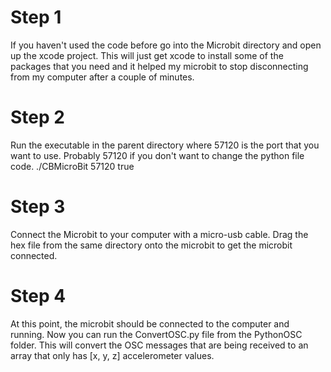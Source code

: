 # Step 1
If you haven't used the code before go into the Microbit directory and open up the xcode project. This will just get xcode to 
install some of the packages that you need and it helped my microbit to stop disconnecting from my computer after a couple
of minutes.

# Step 2
Run the executable in the parent directory where 57120 is the port that you want to use. Probably 57120 if you don't want to 
change the python file code.
./CBMicroBit 57120 true

# Step 3
Connect the Microbit to your computer with a micro-usb cable. Drag the hex file from the same directory onto the microbit to 
get the microbit connected. 

# Step 4 
At this point, the microbit should be connected to the computer and running. Now you can run the ConvertOSC.py file from the 
PythonOSC folder. This will convert the OSC messages that are being received to an array that only has [x, y, z] accelerometer
values. 
